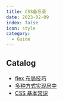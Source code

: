 ```yaml
---
title: CSS备忘录
date: 2023-02-09
index: false
icon: style
category:
  - Guide
---
```


## Catalog

- [flex 布局技巧](FlexboxLayoutTechniques.md)
- [多种方式实现居中](DifferentMethodsToAchieveCentering.md)
- [CSS 基本常识](CSSFundamentals.md)
